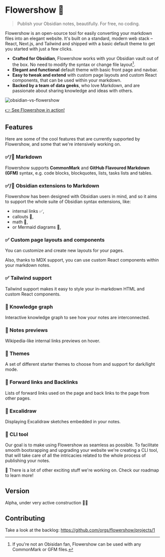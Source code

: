 # Flowershow 🌷
> Publish your Obsidian notes, beautifully. For free, no coding.

Flowershow is an open-source tool for easily converting your markdown files into an elegant website. It's built on a standard, modern web stack – React, Next.js, and Tailwind and shipped with a basic default theme to get you started with just a few clicks.

- **Crafted for Obsidian**, Flowershow works with your Obsidian vault out of the box. No need to modify the syntax or change file layout[^1].
- **Elegant and functional** default theme with basic front page and navbar.
- **Easy to tweak and extend** with custom page layouts and custom React components, that can be used within your markdown.
- **Backed by a team of data geeks**, who love Markdown, and are passionate about sharing knowledge and ideas with others.

[^1]: If you're not an Obisidan fan, Flowershow can be used with any CommonMark or GFM files.

![obsidian-vs-flowershow](https://github.com/flowershow/flowershow/blob/50-update-readme/site/content/assets/images/obsidian_vs_flowershow.png?raw=true)

[👉 See Flowershow in action!](https://flowershow.app/)

## Features

Here are some of the cool features that are currently supported by Flowershow, and some that we're intensively working on.

### ✅/🚧 Markdown
Flowershow supports **CommonMark** and **GitHub Flavoured Markdown (GFM)** syntax, e.g. code blocks, blockquotes, lists, tasks lists and tables.

### ✅/🚧  Obsidian extensions to Markdown
Flowershow has been designed with Obsidian users in mind, and so it aims to support the whole suite of Obsidian syntax extensions, like:
- internal links ✅,
- callouts 🚧,
- math 🚧,
- or Mermaid diagrams 🚧,

### ✅ Custom page layouts and components
You can customize and create new layouts for your pages.

Also, thanks to MDX support, you can use custom React components within your markdown notes.

### ✅ Tailwind support
Tailwind support makes it easy to style your in-markdown HTML and custom React components.

### 🚧 Knowledge graph
Interactive knowledge graph to see how your notes are interconnected.

### 🚧 Notes previews
Wikipedia-like internal links previews on hover.

### 🚧 Themes
A set of different starter themes to choose from and support for dark/light mode.

### 🚧 Forward links and Backlinks
Lists of forward links used on the page and back links to the page from other pages.

### 🚧 Excalidraw
Displaying Excalidraw sketches embedded in your notes.

### 🚧 CLI tool
Our goal is to make using Flowershow as seamless as possible. To facilitate smooth bootsrapping and upgrading your website we're creating a CLI tool, that will take care of all the intricacies related to the whole process of publishing your notes.

👷 There is a lot of other exciting stuff we're working on.
Check our roadmap to learn more!

## Version
Alpha, under very active construction 👷‍🏗

## Contributing
Take a look at the backlog: https://github.com/orgs/flowershow/projects/1
